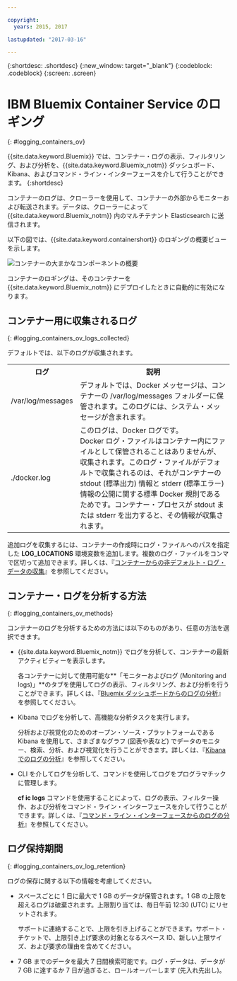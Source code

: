```yaml
---

copyright:
  years: 2015, 2017

lastupdated: "2017-03-16"

---
```



{:shortdesc: .shortdesc}
{:new_window: target="_blank"}
{:codeblock: .codeblock}
{:screen: .screen}


# IBM Bluemix Container Service のロギング
{: #logging_containers_ov}

{{site.data.keyword.Bluemix}} では、コンテナー・ログの表示、フィルタリング、および分析を、{{site.data.keyword.Bluemix_notm}} ダッシュボード、Kibana、およびコマンド・ライン・インターフェースを介して行うことができます。
{:shortdesc}

コンテナーのログは、クローラーを使用して、コンテナーの外部からモニターおよび転送されます。データは、クローラーによって {{site.data.keyword.Bluemix_notm}} 内のマルチテナント Elasticsearch に送信されます。

以下の図では、{{site.data.keyword.containershort}} のロギングの概要ビューを示します。

![コンテナーの大まかなコンポーネントの概要](images/logging_containers_ov.jpg "コンテナーの大まかなコンポーネントの概要")

コンテナーのロギングは、そのコンテナーを {{site.data.keyword.Bluemix_notm}} にデプロイしたときに自動的に有効になります。

## コンテナー用に収集されるログ
{: #logging_containers_ov_logs_collected}

デフォルトでは、以下のログが収集されます。

<table>
  <tbody>
    <tr>
      <th align="center">ログ</th>
      <th align="center">説明</th>
    </tr>
    <tr>
      <td align="left" width="30%">/var/log/messages</td>
      <td align="left" width="70%"> デフォルトでは、Docker メッセージは、コンテナーの /var/log/messages フォルダーに保管されます。このログには、システム・メッセージが含まれます。
      </td>
    </tr>
    <tr>
      <td align="left">./docker.log</td>
      <td align="left">このログは、Docker ログです。<br> Docker ログ・ファイルはコンテナー内にファイルとして保管されることはありませんが、収集されます。このログ・ファイルがデフォルトで収集されるのは、それがコンテナーの stdout (標準出力) 情報と stderr (標準エラー) 情報の公開に関する標準 Docker 規則であるためです。コンテナー・プロセスが stdout または stderr を出力すると、その情報が収集されます。
      </td>
     </tr>
  </tbody>
</table>

追加ログを収集するには、コンテナーの作成時にログ・ファイルへのパスを指定した **LOG_LOCATIONS** 環境変数を追加します。複数のログ・ファイルをコンマで区切って追加できます。詳しくは、『[コンテナーからの非デフォルト・ログ・データの収集](logging_containers_other_logs.html#logging_containers_collect_data)』を参照してください。


## コンテナー・ログを分析する方法
{: #logging_containers_ov_methods}
 
コンテナーのログを分析するための方法には以下のものがあり、任意の方法を選択できます。

* {{site.data.keyword.Bluemix_notm}} でログを分析して、コンテナーの最新アクティビティーを表示します。
    
    各コンテナーに対して使用可能な**「モニターおよびログ (Monitoring and logs)」**のタブを使用してログの表示、フィルタリング、および分析を行うことができます。詳しくは、『[Bluemix ダッシュボードからのログの分析](../logging_view_dashboard.html#analyzing_logs_bmx_ui)』を参照してください。
    
* Kibana でログを分析して、高機能な分析タスクを実行します。
    
    分析および視覚化のためのオープン・ソース・プラットフォームである Kibana を使用して、さまざまなグラフ (図表や表など) でデータのモニター、検索、分析、および視覚化を行うことができます。詳しくは、『[Kibana でのログの分析](../kibana4/logging_analyzing_logs_Kibana.html#analyzing_logs_Kibana)』を参照してください。

* CLI を介してログを分析して、コマンドを使用してログをプログラマチックに管理します。
    
    **cf ic logs** コマンドを使用することによって、ログの表示、フィルター操作、および分析をコマンド・ライン・インターフェースを介して行うことができます。詳しくは、『[コマンド・ライン・インターフェースからのログの分析](../logging_view_cli.html#analyzing_logs_cli)』を参照してください。


## ログ保持期間
{: #logging_containers_ov_log_retention}

ログの保存に関する以下の情報を考慮してください。

* スペースごとに 1 日に最大で 1 GB のデータが保管されます。1 GB の上限を超えるログは破棄されます。上限割り当ては、毎日午前 12:30 (UTC) にリセットされます。 

    サポートに連絡することで、上限を引き上げることができます。サポート・チケットで、上限引き上げ要求の対象となるスペース ID、新しい上限サイズ、および要求の理由を含めてください。

* 7 GB までのデータを最大 7 日間検索可能です。ログ・データは、データが 7 GB に達するか 7 日が過ぎると、ロールオーバーします (先入れ先出し)。

